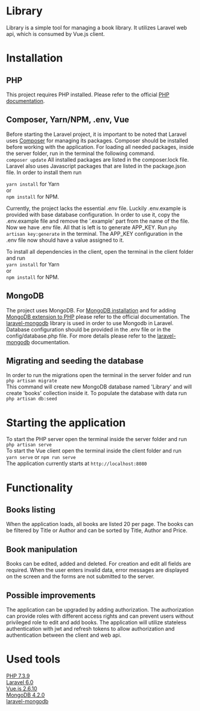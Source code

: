 # Library

Library is a simple tool for managing a book library. It utilizes Laravel web api, which is consumed by Vue.js client.

# Installation

## PHP
This project requires PHP installed. Please refer to the official [PHP documentation](https://www.php.net/manual/en/install.php).

## Composer, Yarn/NPM, .env, Vue
Before starting the Laravel project, it is important to be noted that Laravel uses [Composer](https://getcomposer.org) 
for managing its packages. Composer should be installed before working with the application.
For loading all needed packages, inside the server folder, run in the terminal the following command.  
``` composer update ```
All installed packages are listed in the composer.lock file.
Laravel also uses Javascript packages that are listed in the package.json file. In order to install them run  
  
``` yarn install ``` for Yarn  
or  
``` npm install ``` for NPM.  
  
Currently, the project lacks the essential .env file. Luckily .env.example is provided with base database configuration. In order 
to use it, copy the .env.example file and remove the '.example' part from the name of the file. Now we have .env file. All 
that is left is to generate APP_KEY. Run ``` php artisan key:generate ``` in the terminal. The APP_KEY configuration in the .env
file now should have a value assigned to it.  
  
To install all dependencies in the client, open the terminal in the client folder and run  
``` yarn install ``` for Yarn  
or  
``` npm install ``` for NPM.  

## MongoDB
The project uses MongoDB. For [MongoDB installation](https://docs.mongodb.com/manual/installation/) and for
adding [MongoDB extension to PHP](https://www.php.net/manual/en/mongodb.installation.php) please refer to the official documentation.
The [laravel-mongodb](https://github.com/jenssegers/laravel-mongodb) library is used in order to use Mongodb in Laravel. 
Database configuration should be provided in the .env file or in the config/database.php file. 
For more details please refer to the [laravel-mongodb](https://github.com/jenssegers/laravel-mongodb) documentation.

## Migrating and seeding the database
In order to run the migrations open the terminal in the server folder and run  
``` php artisan migrate ```  
This command will create new MongoDB database named 'Library' and will create 'books' collection inside it.
To populate the database with data run  
``` php artisan db:seed ```  
  
  
# Starting the application
To start the PHP server open the terminal inside the server folder and run   
``` php artisan serve ```  
To start the Vue client open the terminal inside the client folder and run  
``` yarn serve ``` or ``` npm run serve ```  
The application currently starts at 
``` http://localhost:8080 ```  
  
  
# Functionality  
## Books listing
When the application loads, all books are listed 20 per page. The books can be filtered by Title or Author and can be sorted by Title, Author and Price.
## Book manipulation
Books can be edited, added and deleted. For creation and edit all fields are required. When the user enters invalid data, error 
messages are displayed on the screen and the forms are not submitted to the server.
## Possible improvements
The application can be upgraded by adding authorization. The authorization can provide roles with different access rights and can prevent users without privileged role to edit and add books. 
The application will utilize stateless authentication with jwt and refresh tokens to allow authorization and authentication between the client and web api.

# Used tools
[PHP 7.3.9](https://www.php.net/)  
[Laravel 6.0](https://laravel.com/)  
[Vue.js 2.6.10](https://vuejs.org/)  
[MongoDB 4.2.0](https://www.mongodb.com/)  
[laravel-mongodb](https://github.com/jenssegers/laravel-mongodb)
